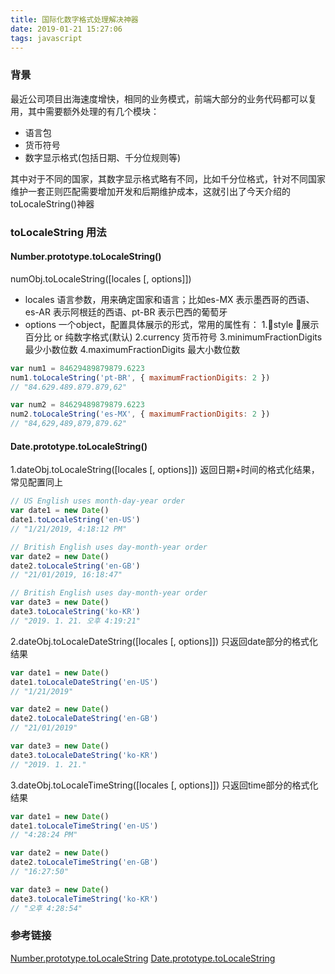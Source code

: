 ```yaml
---
title: 国际化数字格式处理解决神器
date: 2019-01-21 15:27:06
tags: javascript
---
```

### 背景
最近公司项目出海速度增快，相同的业务模式，前端大部分的业务代码都可以复用，其中需要额外处理的有几个模块：
- 语言包
- 货币符号
- 数字显示格式(包括日期、千分位规则等)

其中对于不同的国家，其数字显示格式略有不同，比如千分位格式，针对不同国家维护一套正则匹配需要增加开发和后期维护成本，这就引出了今天介绍的toLocaleString()神器

### toLocaleString 用法
#### Number.prototype.toLocaleString()
numObj.toLocaleString([locales [, options]])
- locales 语言参数，用来确定国家和语言；比如es-MX 表示墨西哥的西语、es-AR 表示阿根廷的西语、pt-BR 表示巴西的葡萄牙
- options 一个object，配置具体展示的形式，常用的属性有：
    1.style 展示百分比 or 纯数字格式(默认)
    2.currency 货币符号
    3.minimumFractionDigits 最少小数位数
    4.maximumFractionDigits 最大小数位数

```js
var num1 = 84629489879879.6223
num1.toLocaleString('pt-BR', { maximumFractionDigits: 2 })
// "84.629.489.879.879,62"

var num2 = 84629489879879.6223
num2.toLocaleString('es-MX', { maximumFractionDigits: 2 })
// "84,629,489,879,879.62"
```
#### Date.prototype.toLocaleString()
1.dateObj.toLocaleString([locales [, options]])
返回日期+时间的格式化结果，常见配置同上
```js
// US English uses month-day-year order
var date1 = new Date()
date1.toLocaleString('en-US')
// "1/21/2019, 4:18:12 PM"

// British English uses day-month-year order
var date2 = new Date()
date2.toLocaleString('en-GB')
// "21/01/2019, 16:18:47"

// British English uses day-month-year order
var date3 = new Date()
date3.toLocaleString('ko-KR')
// "2019. 1. 21. 오후 4:19:21"
```
2.dateObj.toLocaleDateString([locales [, options]])
只返回date部分的格式化结果
```js
var date1 = new Date()
date1.toLocaleDateString('en-US')
// "1/21/2019"

var date2 = new Date()
date2.toLocaleDateString('en-GB')
// "21/01/2019"

var date3 = new Date()
date3.toLocaleDateString('ko-KR')
// "2019. 1. 21."
```

3.dateObj.toLocaleTimeString([locales [, options]])
只返回time部分的格式化结果
```js
var date1 = new Date()
date1.toLocaleTimeString('en-US')
// "4:28:24 PM"

var date2 = new Date()
date2.toLocaleTimeString('en-GB')
// "16:27:50"

var date3 = new Date()
date3.toLocaleTimeString('ko-KR')
// "오후 4:28:54"
```

### 参考链接
[Number.prototype.toLocaleString](https://developer.mozilla.org/en-US/docs/Web/JavaScript/Reference/Global_Objects/Number/toLocaleString)
[Date.prototype.toLocaleString](https://developer.mozilla.org/en-US/docs/Web/JavaScript/Reference/Global_Objects/Date/toLocaleString)